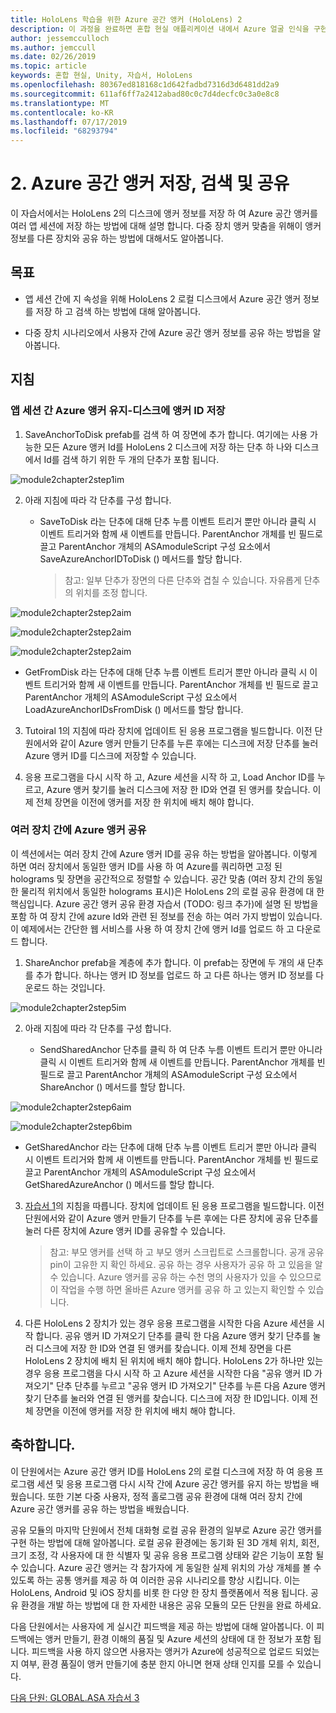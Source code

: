 ```yaml
---
title: HoloLens 학습을 위한 Azure 공간 앵커 (HoloLens) 2
description: 이 과정을 완료하면 혼합 현실 애플리케이션 내에서 Azure 얼굴 인식을 구현하는 방법을 이해할 수 있습니다.
author: jessemcculloch
ms.author: jemccull
ms.date: 02/26/2019
ms.topic: article
keywords: 혼합 현실, Unity, 자습서, HoloLens
ms.openlocfilehash: 80367ed818168c1d642fadbd7316d3d6481dd2a9
ms.sourcegitcommit: 611af6ff7a2412abad80c0c7d4decfc0c3a0e8c8
ms.translationtype: MT
ms.contentlocale: ko-KR
ms.lasthandoff: 07/17/2019
ms.locfileid: "68293794"
---
```

# <a name="2-saving-retrieving-and-sharing-azure-spatial-anchors"></a>2. Azure 공간 앵커 저장, 검색 및 공유

이 자습서에서는 HoloLens 2의 디스크에 앵커 정보를 저장 하 여 Azure 공간 앵커를 여러 앱 세션에 저장 하는 방법에 대해 설명 합니다. 다중 장치 앵커 맞춤을 위해이 앵커 정보를 다른 장치와 공유 하는 방법에 대해서도 알아봅니다.

## <a name="objectives"></a>목표

* 앱 세션 간에 지 속성을 위해 HoloLens 2 로컬 디스크에서 Azure 공간 앵커 정보를 저장 하 고 검색 하는 방법에 대해 알아봅니다.

* 다중 장치 시나리오에서 사용자 간에 Azure 공간 앵커 정보를 공유 하는 방법을 알아봅니다.

## <a name="instructions"></a>지침

### <a name="persist-azure-anchors-between-app-sessions---save-anchor-id-to-disk"></a>앱 세션 간 Azure 앵커 유지-디스크에 앵커 ID 저장

1. SaveAnchorToDisk prefab를 검색 하 여 장면에 추가 합니다. 여기에는 사용 가능한 모든 Azure 앵커 Id를 HoloLens 2 디스크에 저장 하는 단추 하 나와 디스크에서 Id를 검색 하기 위한 두 개의 단추가 포함 됩니다.

![module2chapter2step1im](images/module2chapter2step1im.PNG)

2. 아래 지침에 따라 각 단추를 구성 합니다.

   - SaveToDisk 라는 단추에 대해 단추 누름 이벤트 트리거 뿐만 아니라 클릭 시 이벤트 트리거와 함께 새 이벤트를 만듭니다. ParentAnchor 개체를 빈 필드로 끌고 ParentAnchor 개체의 ASAmoduleScript 구성 요소에서 SaveAzureAnchorIDToDisk () 메서드를 할당 합니다.
   
     > 참고: 일부 단추가 장면의 다른 단추와 겹칠 수 있습니다. 자유롭게 단추의 위치를 조정 합니다.

![module2chapter2step2aim](images/module2chapter2step2aim.PNG)

![module2chapter2step2aim](images/module2chapter2step2bim.PNG)

![module2chapter2step2aim](images/module2chapter2step2cim.PNG)


   - GetFromDisk 라는 단추에 대해 단추 누름 이벤트 트리거 뿐만 아니라 클릭 시 이벤트 트리거와 함께 새 이벤트를 만듭니다. ParentAnchor 개체를 빈 필드로 끌고 ParentAnchor 개체의 ASAmoduleScript 구성 요소에서 LoadAzureAnchorIDsFromDisk () 메서드를 할당 합니다.

3. Tutoiral 1의 지침에 따라 장치에 업데이트 된 응용 프로그램을 빌드합니다. 이전 단원에서와 같이 Azure 앵커 만들기 단추를 누른 후에는 디스크에 저장 단추를 눌러 Azure 앵커 ID를 디스크에 저장할 수 있습니다.

4. 응용 프로그램을 다시 시작 하 고, Azure 세션을 시작 하 고, Load Anchor ID를 누르고, Azure 앵커 찾기를 눌러 디스크에 저장 한 ID와 연결 된 앵커를 찾습니다. 이제 전체 장면을 이전에 앵커를 저장 한 위치에 배치 해야 합니다.

### <a name="share-azure-anchors-between-multiple-devices"></a>여러 장치 간에 Azure 앵커 공유

이 섹션에서는 여러 장치 간에 Azure 앵커 ID를 공유 하는 방법을 알아봅니다. 이렇게 하면 여러 장치에서 동일한 앵커 ID를 사용 하 여 Azure를 쿼리하면 고정 된 holograms 및 장면을 공간적으로 정렬할 수 있습니다. 공간 맞춤 (여러 장치 간의 동일한 물리적 위치에서 동일한 holograms 표시)은 HoloLens 2의 로컬 공유 환경에 대 한 핵심입니다. Azure 공간 앵커 공유 환경 자습서 (TODO: 링크 추가)에 설명 된 방법을 포함 하 여 장치 간에 azure Id와 관련 된 정보를 전송 하는 여러 가지 방법이 있습니다. 이 예제에서는 간단한 웹 서비스를 사용 하 여 장치 간에 앵커 Id를 업로드 하 고 다운로드 합니다.

1. ShareAnchor prefab을 계층에 추가 합니다. 이 prefab는 장면에 두 개의 새 단추를 추가 합니다. 하나는 앵커 ID 정보를 업로드 하 고 다른 하나는 앵커 ID 정보를 다운로드 하는 것입니다. 

![module2chapter2step5im](images/module2chapter2step5im.PNG)

2. 아래 지침에 따라 각 단추를 구성 합니다.

   - SendSharedAnchor 단추를 클릭 하 여 단추 누름 이벤트 트리거 뿐만 아니라 클릭 시 이벤트 트리거와 함께 새 이벤트를 만듭니다. ParentAnchor 개체를 빈 필드로 끌고 ParentAnchor 개체의 ASAmoduleScript 구성 요소에서 ShareAnchor () 메서드를 할당 합니다.

![module2chapter2step6aim](images/module2chapter2step6aim.PNG)

![module2chapter2step6bim](images/module2chapter2step6bim.PNG)

   - GetSharedAnchor 라는 단추에 대해 단추 누름 이벤트 트리거 뿐만 아니라 클릭 시 이벤트 트리거와 함께 새 이벤트를 만듭니다. ParentAnchor 개체를 빈 필드로 끌고 ParentAnchor 개체의 ASAmoduleScript 구성 요소에서 GetSharedAzureAnchor () 메서드를 할당 합니다.

3. [자습서 1](mrlearning-base-ch1.md)의 지침을 따릅니다. 장치에 업데이트 된 응용 프로그램을 빌드합니다. 이전 단원에서와 같이 Azure 앵커 만들기 단추를 누른 후에는 다른 장치에 공유 단추를 눌러 다른 장치에 Azure 앵커 ID를 공유할 수 있습니다.

   > 참고: 부모 앵커를 선택 하 고 부모 앵커 스크립트로 스크롤합니다. 공개 공유 pin이 고유한 지 확인 하세요. 공유 하는 경우 사용자가 공유 하 고 있음을 알 수 있습니다. Azure 앵커를 공유 하는 수천 명의 사용자가 있을 수 있으므로이 작업을 수행 하면 올바른 Azure 앵커를 공유 하 고 있는지 확인할 수 있습니다.

4. 다른 HoloLens 2 장치가 있는 경우 응용 프로그램을 시작한 다음 Azure 세션을 시작 합니다. 공유 앵커 ID 가져오기 단추를 클릭 한 다음 Azure 앵커 찾기 단추를 눌러 디스크에 저장 한 ID와 연결 된 앵커를 찾습니다. 이제 전체 장면을 다른 HoloLens 2 장치에 배치 된 위치에 배치 해야 합니다. HoloLens 2가 하나만 있는 경우 응용 프로그램을 다시 시작 하 고 Azure 세션을 시작한 다음 "공유 앵커 ID 가져오기" 단추 단추를 누르고 "공유 앵커 ID 가져오기" 단추를 누른 다음 Azure 앵커 찾기 단추를 눌러와 연결 된 앵커를 찾습니다. 디스크에 저장 한 ID입니다. 이제 전체 장면을 이전에 앵커를 저장 한 위치에 배치 해야 합니다.

## <a name="congratulations"></a>축하합니다.
이 단원에서는 Azure 공간 앵커 ID를 HoloLens 2의 로컬 디스크에 저장 하 여 응용 프로그램 세션 및 응용 프로그램 다시 시작 간에 Azure 공간 앵커를 유지 하는 방법을 배웠습니다. 또한 기본 다중 사용자, 정적 홀로그램 공유 환경에 대해 여러 장치 간에 Azure 공간 앵커를 공유 하는 방법을 배웠습니다.

공유 모듈의 마지막 단원에서 전체 대화형 로컬 공유 환경의 일부로 Azure 공간 앵커를 구현 하는 방법에 대해 알아봅니다. 로컬 공유 환경에는 동기화 된 3D 개체 위치, 회전, 크기 조정, 각 사용자에 대 한 식별자 및 공유 응용 프로그램 상태와 같은 기능이 포함 될 수 있습니다. Azure 공간 앵커는 각 참가자에 게 동일한 실제 위치의 가상 개체를 볼 수 있도록 하는 공통 앵커를 제공 하 여 이러한 공유 시나리오를 향상 시킵니다. 이는 HoloLens, Android 및 iOS 장치를 비롯 한 다양 한 장치 플랫폼에서 적용 됩니다. 공유 환경을 개발 하는 방법에 대 한 자세한 내용은 공유 모듈의 모든 단원을 완료 하세요.

다음 단원에서는 사용자에 게 실시간 피드백을 제공 하는 방법에 대해 알아봅니다. 이 피드백에는 앵커 만들기, 환경 이해의 품질 및 Azure 세션의 상태에 대 한 정보가 포함 됩니다. 피드백을 사용 하지 않으면 사용자는 앵커가 Azure에 성공적으로 업로드 되었는지 여부, 환경 품질이 앵커 만들기에 충분 한지 아니면 현재 상태 인지를 모를 수 있습니다.

[다음 단원: GLOBAL.ASA 자습서 3](mrlearning-asa-ch3.md)

